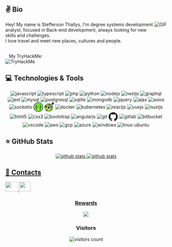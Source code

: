 ## ✌️ Bio

<img align="right" alt="GIF" height="160px" src="https://i2.wp.com/inspi.com.br/wp-content/uploads/2016/04/trabalhar-em-casa-jim.gif?ssl=1" />

Hey! My name is Stefferson Thallys, I'm degree systems development analyst, focused in Back-end development, always looking for new skills and challenges. </br>
I love travel and meet new places, cultures and people.

<br/>
&ensp;&nbsp;My TryHackMe:<br/>
<img src="https://tryhackme-badges.s3.amazonaws.com/steffersonthally.png" alt="TryHackMe">



## 💻 Technologies & Tools

<div style="display: inline_block" align="center">
 <img align="center" alt="javascript" title="JavaScript" height="30" width="37" src="https://cdn.jsdelivr.net/gh/devicons/devicon/icons/javascript/javascript-original.svg" />
 <img align="center" alt="typescript" title="TypeScript" height="30" width="37" src="https://cdn.jsdelivr.net/gh/devicons/devicon/icons/typescript/typescript-original.svg" />
 <img align="center" alt="php" title="PHP" height="30" width="37" src="https://cdn.jsdelivr.net/gh/devicons/devicon/icons/php/php-original.svg" />
 <img align="center" alt="python" title="Python" height="30" width="37" src="https://cdn.jsdelivr.net/gh/devicons/devicon/icons/python/python-original.svg" />
 <img align="center" alt="nodejs" title="NodeJS" height="30" width="37" src="https://cdn.jsdelivr.net/gh/devicons/devicon/icons/nodejs/nodejs-original.svg" />
 <img align="center" alt="nestjs" title="NestJS" height="30" width="37" src="https://d33wubrfki0l68.cloudfront.net/e937e774cbbe23635999615ad5d7732decad182a/26072/logo-small.ede75a6b.svg" />
 <img align="center" alt="graphql" title="GraphQL" height="30" width="37" src="https://cdn.jsdelivr.net/gh/devicons/devicon/icons/graphql/graphql-plain.svg" />
 <img align="center" alt="jest" title="Jest" height="30" width="37" src="https://iconape.com/wp-content/files/dx/352988/png/jest-logo.png" />
 <img align="center" alt="mysql" title="MySQL" height="30" width="37" src="https://cdn.jsdelivr.net/gh/devicons/devicon/icons/mysql/mysql-original.svg" />
 <img align="center" alt="postgresql" title="PostgreSQL" height="30" width="37" src="https://cdn.jsdelivr.net/gh/devicons/devicon/icons/postgresql/postgresql-original.svg" />
 <img align="center" alt="sqlite" title="SQLite" height="30" width="37" src="https://upload.wikimedia.org/wikipedia/commons/thumb/3/38/SQLite370.svg/300px-SQLite370.svg.png" />
 <img align="center" alt="mongodb" title="MongoDB" height="30" width="37" src="https://cdn.jsdelivr.net/gh/devicons/devicon/icons/mongodb/mongodb-original.svg" />
 <img align="center" alt="jquery" title="JQuery" height="30" width="37" src="https://cdn.jsdelivr.net/gh/devicons/devicon/icons/jquery/jquery-original.svg" />
 <img align="center" alt="ajax" title="Ajax" height="30" width="37" src="https://upload.wikimedia.org/wikipedia/commons/thumb/a/a1/AJAX_logo_by_gengns.svg/398px-AJAX_logo_by_gengns.svg.png" />
 <img align="center" alt="axios" title="Axios" height="30" width="30" src="https://user-images.githubusercontent.com/43313420/105893220-1bae8780-6013-11eb-87be-eeac845ecc6f.png" />
 <img align="center" alt="socketio" title="SocketIO" height="30" width="37" src="https://cdn.jsdelivr.net/gh/devicons/devicon/icons/socketio/socketio-original.svg" />
 <img align="center" alt="swagger" title="Swagger" height="30" width="30" src="https://github.com/devicons/devicon/blob/v2.16.0/icons/swagger/swagger-original.svg" />
 <img align="center" alt="openapi" title="OpenAPI" height="30" width="30" src="https://github.com/devicons/devicon/blob/v2.16.0/icons/openapi/openapi-original.svg" />
 <img align="center" alt="docker" title="Docker" height="30" width="37" src="https://www.ufrgs.br/gasp/wp-content/uploads/2021/04/docker-logo-7bcbbab5e4c7c9a94f7a32016ae8f827.png" />
 <img align="center" alt="kubernetes" title="Kubernetes" height="30" width="37" src="https://upload.wikimedia.org/wikipedia/commons/thumb/3/39/Kubernetes_logo_without_workmark.svg/2109px-Kubernetes_logo_without_workmark.svg.png" />
 <img align="center" alt="reactjs" title="ReactJs" height="30" width="37" src="https://cdn.jsdelivr.net/gh/devicons/devicon/icons/react/react-original.svg" />
 <img align="center" alt="vuejs" title="VueJs" height="30" width="37" src="https://cdn.jsdelivr.net/gh/devicons/devicon/icons/vuejs/vuejs-original.svg" />
 <img align="center" alt="nuxtjs" title="NuxtJs" height="30" width="37" src="https://cdn.jsdelivr.net/gh/devicons/devicon/icons/nuxtjs/nuxtjs-original.svg" />
 <img align="center" alt="html5" title="HTM5" height="30" width="37" src="https://cdn.jsdelivr.net/gh/devicons/devicon/icons/html5/html5-original.svg" />
 <img align="center" alt="css3" title="CSS3" height="30" width="37" src="https://cdn.jsdelivr.net/gh/devicons/devicon/icons/css3/css3-original.svg" />
 <img align="center" alt="bootstrap" title="BootStrap" height="30" width="37" src="https://cdn.jsdelivr.net/gh/devicons/devicon/icons/bootstrap/bootstrap-original.svg" />
 <img align="center" alt="angularjs" title="AngularJS" height="30" width="37" src="https://cdn.jsdelivr.net/gh/devicons/devicon/icons/angularjs/angularjs-original.svg" />
 <img align="center" alt="git" title="Git" height="30" width="37" src="https://cdn.jsdelivr.net/gh/devicons/devicon/icons/git/git-original.svg" />
 <img align="center" alt="github" title="GitHub" height="30" width="30" src="https://github.com/devicons/devicon/blob/v2.16.0/icons/github/github-original.svg" />
 <img align="center" alt="gitlab" title="GitLab" height="30" width="37" src="https://cdn.jsdelivr.net/gh/devicons/devicon/icons/gitlab/gitlab-original.svg" />
 <img align="center" alt="bitbucket" title="BitBucket" height="30" width="37" src="https://cdn.jsdelivr.net/gh/devicons/devicon/icons/bitbucket/bitbucket-original.svg" />
 <img align="center" alt="vscode" title="VScode" height="30" width="37" src="https://cdn.jsdelivr.net/gh/devicons/devicon/icons/vscode/vscode-original.svg" />
 <img align="center" alt="aws" title="Amazon Web Services" height="30" width="30" src="https://github.com/aws.png" />
 <img align="center" alt="gcp" title="Google Cloud Provider" height="30" width="30" src="https://cdn.jsdelivr.net/gh/devicons/devicon/icons/googlecloud/googlecloud-original.svg" />
 <img align="center" alt="azure" title="Microsoft Azure" height="30" width="37" src="https://cdn.jsdelivr.net/gh/devicons/devicon/icons/azure/azure-original.svg" />
 <img align="center" alt="windows" title="Microsoft Windows" height="30" width="30" src="https://cdn.jsdelivr.net/gh/devicons/devicon/icons/windows8/windows8-original.svg" />
 <img align="center" alt="linux-ubuntu" title="Linux Ubuntu" height="30" width="30" src="https://brandslogos.com/wp-content/uploads/images/large/ubuntu-logo.png" />
  </div>

## ⭐ GitHub Stats

<div align = "center">
  <a href="https://github.com/maphstay">
  <img height = "180em" src = "https://github-readme-stats.vercel.app/api?username=maphstay&show_icons=true&theme=tokyonight&include_all_commits=true&count_private=true&rank_icon=github" alt="github stats" />
  <img height="180em" src = "https://github-readme-stats.vercel.app/api/top-langs/?username=maphstay&layout=compact&langs_count=8&theme=tokyonight" alt="github stats" />
</div>

## 🎯 Contacts 
<div>
 <a href="https://www.linkedin.com/in/stefferson-thallys-6309851a2/"> <img height="30" width="40" src="https://cdn.jsdelivr.net/gh/devicons/devicon/icons/linkedin/linkedin-original.svg"> </a>
 <a href="mailto:steffersonthallys@gmail.com"> <img height="30" width="35" src="https://upload.wikimedia.org/wikipedia/commons/thumb/7/7e/Gmail_icon_%282020%29.svg/2560px-Gmail_icon_%282020%29.svg.png"> </ a>
</div>

<div align="center">
 <h3><b>Rewards</b></h3>
  <a
    href="https://github.com/ryo-ma/github-profile-trophy"
    title="trophy repo"
  >
    <img
      width="800"
      src="https://github-profile-trophy.vercel.app/?username=maphstay&column=8&theme=darkhub&no-frame=true&no-bg=true"
    />
  </a>
</div>

<div align="center">
  <h3><b>Visitors</b></h3>
</div>

<p align="center">
  <img
    src="https://profile-counter.glitch.me/maphstay/count.svg"
    alt="visitors count" title="visitors counter"
  />
</p>
